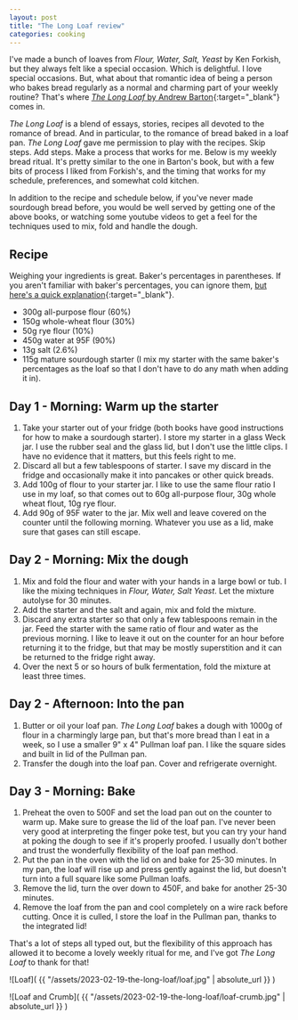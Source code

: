 ```yaml
---
layout: post
title: "The Long Loaf review"
categories: cooking
---
```


I've made a bunch of loaves from *Flour, Water, Salt, Yeast* by Ken Forkish, but they always felt like a special occasion. Which is delightful. I love special occasions. But, what about that romantic idea of being a person who bakes bread regularly as a normal and charming part of your weekly routine? That's where [*The Long Loaf* by Andrew Barton](https://www.twoplumpress.com/bookshop/the-long-loaf-bread-for-all-days-by-andrew-barton){:target="_blank"} comes in.

*The Long Loaf* is a blend of essays, stories, recipes all devoted to the romance of bread. And in particular, to the romance of bread baked in a loaf pan. *The Long Loaf* gave me permission to play with the recipes. Skip steps. Add steps. Make a process that works for me. Below is my weekly bread ritual. It's pretty similar to the one in Barton's book, but with a few bits of process I liked from Forkish's, and the timing that works for my schedule, preferences, and somewhat cold kitchen.

In addition to the recipe and schedule below, if you've never made sourdough bread before, you would be well served by getting one of the above books, or watching some youtube videos to get a feel for the techniques used to mix, fold and handle the dough.

## Recipe

Weighing your ingredients is great. Baker's percentages in parentheses. If you aren't familiar with baker's percentages, you can ignore them, [but here's a quick explanation](https://www.kingarthurbaking.com/pro/reference/bakers-percentage){:target="_blank"}.

- 300g all-purpose flour (60%)
- 150g whole-wheat flour (30%)
- 50g rye flour (10%)
- 450g water at 95F (90%)
- 13g salt (2.6%)
- 115g mature sourdough starter (I mix my starter with the same baker's percentages as the loaf so that I don't have to do any math when adding it in).

## Day 1 - Morning: Warm up the starter

1. Take your starter out of your fridge (both books have good instructions for how to make a sourdough starter). I store my starter in a glass Weck jar. I use the rubber seal and the glass lid, but I don't use the little clips. I have no evidence that it matters, but this feels right to me.
2. Discard all but a few tablespoons of starter. I save my discard in the fridge and occasionally make it into pancakes or other quick breads.
3. Add 100g of flour to your starter jar. I like to use the same flour ratio I use in my loaf, so that comes out to 60g all-purpose flour, 30g whole wheat flout, 10g rye flour.
4. Add 90g of 95F water to the jar. Mix well and leave covered on the counter until the following morning. Whatever you use as a lid, make sure that gases can still escape.

## Day 2 - Morning: Mix the dough

1. Mix and fold the flour and water with your hands in a large bowl or tub. I like the mixing techniques in *Flour, Water, Salt Yeast*. Let the mixture autolyse for 30 minutes.
2. Add the starter and the salt and again, mix and fold the mixture.
3. Discard any extra starter so that only a few tablespoons remain in the jar. Feed the starter with the same ratio of flour and water as the previous morning. I like to leave it out on the counter for an hour before returning it to the fridge, but that may be mostly superstition and it can be returned to the fridge right away.
4. Over the next 5 or so hours of bulk fermentation, fold the mixture at least three times.

## Day 2 - Afternoon: Into the pan

1. Butter or oil your loaf pan. *The Long Loaf* bakes a dough with 1000g of flour in a charmingly large pan, but that's more bread than I eat in a week, so I use a smaller 9" x 4" Pullman loaf pan. I like the square sides and built in lid of the Pullman pan.
2. Transfer the dough into the loaf pan. Cover and refrigerate overnight.

## Day 3 - Morning: Bake

1. Preheat the oven to 500F and set the load pan out on the counter to warm up. Make sure to grease the lid of the loaf pan. I've never been very good at interpreting the finger poke test, but you can try your hand at poking the dough to see if it's properly proofed. I usually don't bother and trust the wonderfully flexibility of the loaf pan method.
2. Put the pan in the oven with the lid on and bake for 25-30 minutes. In my pan, the loaf will rise up and press gently against the lid, but doesn't turn into a full square like some Pullman loafs.
3. Remove the lid, turn the over down to 450F, and bake for another 25-30 minutes.
4. Remove the loaf from the pan and cool completely on a wire rack before cutting. Once it is culled, I store the loaf in the Pullman pan, thanks to the integrated lid!

That's a lot of steps all typed out, but the flexibility of this approach has allowed it to become a lovely weekly ritual for me, and I've got *The Long Loaf* to thank for that!

![Loaf]( {{ "/assets/2023-02-19-the-long-loaf/loaf.jpg" | absolute_url }} )

![Loaf and Crumb]( {{ "/assets/2023-02-19-the-long-loaf/loaf-crumb.jpg" | absolute_url }} )